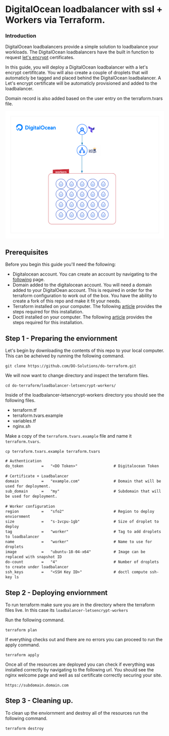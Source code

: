 # DigitalOcean loadbalancer with ssl + Workers via Terraform. 

### Introduction

DigitalOcean loadbalancers provide a simple solution to loadbalance your workloads. The DigitalOcean loadbalancers have the built in function to request [let's encrypt](https://www.digitalocean.com/docs/kubernetes/how-to/connect-with-kubectl/) certificates.

In this guide, you will deploy a DigitalOcean loadbalancer with a let's encrypt certifitcate. You will also create a couple of droplets that will automaticly be tagged and placed behind the DigitalOcean loadbalancer. A Let's encrypt certificate will be automaticly provisioned and added to the loadbalancer. 

Domain record is also added based on the user entry on the terraform.tvars file.  

![Diagram](https://raw.githubusercontent.com/DO-Solutions/do-terraform/master/loadbalancer-letsencrypt-workers/img/diagram.png)

## Prerequisites

Before you begin this guide you'll need the following:

* Digitalocean account. You can create an account by navigating to the [following](https://www.digitalocean.com/) page. 
* Domain added to the digitalocean account. You will need a domain added to your DigitalOean account. This is required in order for the terraform configuration to work out of the box. You have the ability to create a fork of this repo and make it fit your needs. 
* Terraform installed on your computer. The following [article](https://learn.hashicorp.com/terraform/getting-started/install.html) provides the steps required for this installation. 
*  Doctl installed on your computer. The following [article](https://github.com/digitalocean/doctl) provides the steps required for this installation.

## Step 1 - Preparing the enviornment

Let's begin by downloading the contents of this repo to your local computer. 
This can be acheived by running the following command. 

``` git clone https://github.com/DO-Solutions/do-terraform.git ```

We will now want to change directory and inspect the terraform files. 

``` cd do-terraform/loadbalancer-letsencrypt-workers/ ```

Inside of the loadbalancer-letsencrypt-workers directory you should see the following files. 

* terraform.tf
* terraform.tvars.example
* variables.tf
* nginx.sh

Make a copy of the ```terraform.tvars.example``` file and name it ```terraform.tvars```.

``` cp terraform.tvars.example terraform.tvars ```

```
# Authentication
do_token        =   "<DO Token>"                # Digitalocean Token 

# Certificate + Loadbalancer
domain          =   "example.com"               # Domain that will be used for deployment. 
sub_domain      =   "my"                        # Subdomain that will be used for deployment.

# Worker configuration
region          =   "sfo2"                      # Region to deploy enviornment
size            =   "s-1vcpu-1gb"               # Size of droplet to deploy
tag             =   "worker"                    # Tag to add droplets to loadbalancer
name            =   "worker"                    # Name to use for droplets
image           =   "ubuntu-18-04-x64"          # Image can be replaced with snapshot ID
do-count        =   "4"                         # Number of droplets to create under loadbalancer
ssh_keys        =   "<SSH Key ID>"              # doctl compute ssh-key ls

```

## Step 2 - Deploying enviornment

To run terraform make sure you are in the directory where the terraform files live. 
In this case its ```loadbalancer-letsencrypt-workers```

Run the following command.

``` terraform plan ```

If everything checks out and there are no errors you can proceed to run the apply command. 

``` terraform apply ```

Once all of the resources are deployed you can check if everything was installed correctly by navigating to the following url. You should see the nginx welcome page and well as ssl certificate correctly securing your site. 

```https://subdomain.domain.com```

## Step 3 - Cleaning up. 

To clean up the enviornment and destroy all of the resources run the following command. 

``` terraform destroy ```

